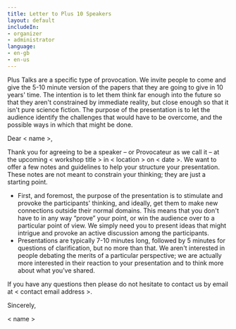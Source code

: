 ```yaml
---
title: Letter to Plus 10 Speakers
layout: default
includeIn: 
- organizer
- administrator
language:
- en-gb
- en-us
---
```

Plus Talks are a specific type of provocation. We invite people to come and give the 5-10 minute version of the papers that they are going to give in 10 years' time. The intention is to let them think far enough into the future so that they aren't constrained by immediate reality, but close enough so that it isn't pure science fiction. The purpose of the presentation is to let the audience identify the challenges that would have to be overcome, and the possible ways in which that might be done.

Dear < name >,


Thank you for agreeing to be a speaker – or Provocateur as we call it – at the upcoming < workshop title > in < location > on < date >. We want to offer a few notes and guidelines to help your structure your presentation. These notes are not meant to constrain your thinking; they are just a starting point.


- First, and foremost, the purpose of the presentation is to stimulate and provoke the participants' thinking, and ideally, get them to make new connections outside their normal domains. This means that you don't have to in any way “prove” your point, or win the audience over to a particular point of view. We simply need you to present ideas that might intrigue and provoke an active discussion among the participants.
-  Presentations are typically 7-10 minutes long, followed by 5 minutes for questions of clarification, but no more than that. We aren't interested in people debating the merits of a particular perspective; we are actually more interested in their reaction to your presentation and to think more about what you’ve shared. 


If you have any questions then please do not hesitate to contact us by email at < contact email address >. 


Sincerely,


< name >
